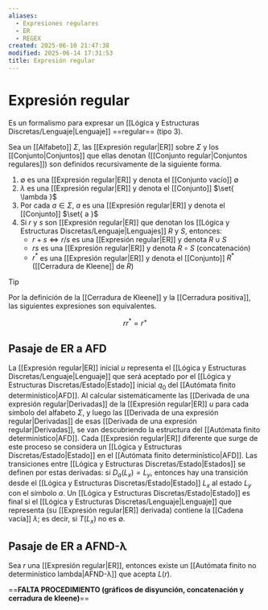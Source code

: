 ```yaml
---
aliases:
  - Expresiones regulares
  - ER
  - REGEX
created: 2025-06-10 21:47:38
modified: 2025-06-14 17:31:53
title: Expresión regular
---
```


# Expresión regular

Es un formalismo para expresar un [[Lógica y Estructuras Discretas/Lenguaje|Lenguaje]] ==regular== (tipo 3).

Sea un [[Alfabeto]] $\Sigma$, las [[Expresión regular|ER]] sobre $\Sigma$ y los [[Conjunto|Conjuntos]] que ellas denotan ([[Conjunto regular|Conjuntos regulares]]) son definidos recursivamente de la siguiente forma.

1. $\emptyset$ es una [[Expresión regular|ER]] y denota el [[Conjunto vacío]] $\emptyset$
2. $\lambda$ es una [[Expresión regular|ER]] y denota el [[Conjunto]] $\set{ \lambda }$
3. Por cada $a \in \Sigma$, $a$ es una [[Expresión regular|ER]] y denota el [[Conjunto]] $\set{ a }$
4. Si $r$ y $s$ son [[Expresión regular|ER]] que denotan los [[Lógica y Estructuras Discretas/Lenguaje|Lenguajes]] $R$ y $S$, entonces:
	- $r + s \Leftrightarrow r / s$ es una [[Expresión regular|ER]] y denota $R \cup S$
	- $rs$ es una [[Expresión regular|ER]] y denota $R \circ S$ (concatenación)
	- $r^*$ es una [[Expresión regular|ER]] y denota el [[Conjunto]] $R^*$ ([[Cerradura de Kleene]] de $R$)

> [!tip]
> Por la definición de la [[Cerradura de Kleene]] y la [[Cerradura positiva]], las siguientes expresiones son equivalentes.
>
> $$
> rr^* = r^+
> $$

## Pasaje de ER a AFD

La [[Expresión regular|ER]] inicial $u$ representa el [[Lógica y Estructuras Discretas/Lenguaje|Lenguaje]] que será aceptado por el [[Lógica y Estructuras Discretas/Estado|Estado]] inicial $q_0$ del [[Autómata finito determinístico|AFD]]. Al calcular sistemáticamente las [[Derivada de una expresión regular|Derivadas]] de la [[Expresión regular|ER]] $u$ para cada símbolo del alfabeto $\Sigma$, y luego las [[Derivada de una expresión regular|Derivadas]] de esas [[Derivada de una expresión regular|Derivadas]], se van descubriendo la estructura del [[Autómata finito determinístico|AFD]]. Cada [[Expresión regular|ER]] diferente que surge de este proceso se considera un [[Lógica y Estructuras Discretas/Estado|Estado]] en el [[Autómata finito determinístico|AFD]]. Las transiciones entre [[Lógica y Estructuras Discretas/Estado|Estados]] se definen por estas derivadas: si $D_a \left( L_x \right) = L_y$, entonces hay una transición desde el [[Lógica y Estructuras Discretas/Estado|Estado]] $L_x$ al estado $L_y$ con el símbolo $a$. Un [[Lógica y Estructuras Discretas/Estado|Estado]] es final si el [[Lógica y Estructuras Discretas/Lenguaje|Lenguaje]] que representa (su [[Expresión regular|ER]] derivada) contiene la [[Cadena vacía]] $\lambda$; es decir, si $T \left( L_x \right)$ no es $\emptyset$.

## Pasaje de ER a AFND-λ

Sea $r$ una [[Expresión regular|ER]], entonces existe un [[Autómata finito no determinístico lambda|AFND-λ]] que acepta $L \left( r \right)$.

==**FALTA PROCEDIMIENTO (gráficos de disyunción, concatenación y cerradura de kleene)**==
